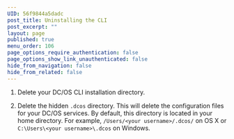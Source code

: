 ```yaml
---
UID: 56f9844a5dadc
post_title: Uninstalling the CLI
post_excerpt: ""
layout: page
published: true
menu_order: 106
page_options_require_authentication: false
page_options_show_link_unauthenticated: false
hide_from_navigation: false
hide_from_related: false
---
```

1.  Delete your DC/OS CLI installation directory.

2.  Delete the hidden `.dcos` directory. This will delete the configuration files for your DC/OS services. By default, this directory is located in your home directory. For example, `/Users/<your username>/.dcos/` on OS X or `C:\Users\<your username>\.dcos` on Windows.